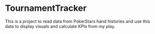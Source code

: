 # TournamentTracker
This is a project to read data from PokerStars hand histories and use this data to display visuals and calculate KPIs from my play.
